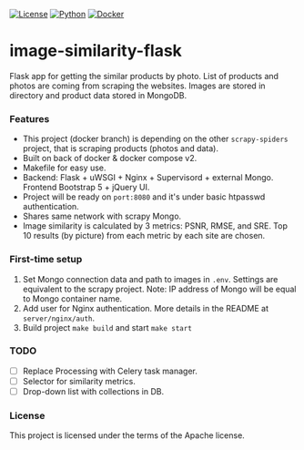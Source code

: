 [![License](https://img.shields.io/badge/license-Apache-blue.svg)]()
[![Python](https://img.shields.io/badge/python->=3.8-blue.svg)](https://www.python.org/downloads/)
[![Docker](https://img.shields.io/badge/docker-greeb.svg)](https://docs.docker.com/)
# image-similarity-flask
Flask app for getting the similar products by photo. 
List of products and photos are coming from scraping the websites. 
Images are stored in directory and product data stored in MongoDB.
### Features
* This project (docker branch) is depending on the other `scrapy-spiders` project, 
that is scraping products (photos and data).
* Built on back of docker & docker compose v2.
* Makefile for easy use.
* Backend: Flask + uWSGI + Nginx + Supervisord + external Mongo. Frontend Bootstrap 5 + jQuery UI.
* Project will be ready on `port:8080` and it's under basic htpasswd authentication.
* Shares same network with scrapy Mongo.
* Image similarity is calculated by 3 metrics: PSNR, RMSE, and SRE. 
Top 10 results (by picture) from each metric by each site are chosen.
### First-time setup
1. Set Mongo connection data and path to images in `.env`. 
Settings are equivalent to the scrapy project. 
Note: IP address of Mongo will be equal to Mongo container name.
2. Add user for Nginx authentication. More details in the README at `server/nginx/auth`.
3. Build project `make build` and start `make start`
### TODO
- [ ] Replace Processing with Celery task manager.
- [ ] Selector for similarity metrics.
- [ ] Drop-down list with collections in DB.
### License
This project is licensed under the terms of the Apache license.
